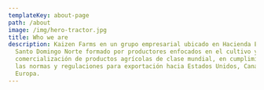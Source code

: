 ```yaml
---
templateKey: about-page
path: /about
image: /img/hero-tractor.jpg
title: Who we are
description: Kaizen Farms en un grupo empresarial ubicado en Hacienda Estrella,
  Santo Domingo Norte formado por productores enfocados en el cultivo y
  comercialización de productos agrícolas de clase mundial, en cumplimiento con
  las normas y regulaciones para exportación hacia Estados Unidos, Canadá y
  Europa.
---
```

